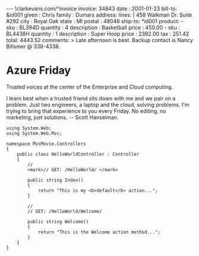 --- !clarkevans.com/^invoice
invoice: 34843
date   : 2001-01-23
bill-to: &id001
    given  : Chris
    family : Dumars
    address:
        lines: |
            458 Walkman Dr.
            Suite #292
        city    : Royal Oak
        state   : MI
        postal  : 48046
ship-to: *id001
product:
    - sku         : BL394D
      quantity    : 4
      description : Basketball
      price       : 450.00
    - sku         : BL4438H
      quantity    : 1
      description : Super Hoop
      price       : 2392.00
tax  : 251.42
total: 4443.52
comments: >
    Late afternoon is best.
    Backup contact is Nancy
    Billsmer @ 338-4338.

Azure Friday
=======

Trusted voices at the center of the Enterprise and Cloud computing.

I learn best when a trusted friend sits down with me and we pair on a problem. Just two engineers, a laptop and the cloud, solving problems. I'm trying to bring that experience to you every Friday. No editing, no marketing, just solutions. -- Scott Hanselman.

    using System.Web;
    using System.Web.Mvc; 
    
    namespace MvcMovie.Controllers 
    { 
        public class HelloWorldController : Controller 
        { 
            // 
            <mark>// GET: /HelloWorld/ </mark>
    
            public string Index() 
            { 
                return "This is my <b>default</b> action..."; 
            } 
    
            // 
            // GET: /HelloWorld/Welcome/ 
    
            public string Welcome() 
            { 
                return "This is the Welcome action method..."; 
            } 
        } 
    }
